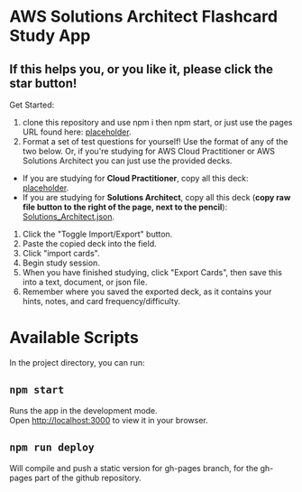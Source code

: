 # AWS Solutions Architect Flashcard Study App

## If this helps you, or you like it, please click the star button!

Get Started:
1. clone this repository and use npm i then npm start, or just use the pages URL found here: [placeholder](placeholder).
2. Format a set of test questions for yourself! Use the format of any of the two below. Or, if you're studying for AWS Cloud Practitioner or AWS Solutions Architect you can just use the provided decks.
- If you are studying for **Cloud Practitioner**, copy all this deck: [placeholder](placeholder).
- If you are studying for **Solutions Architect**, copy all this deck (**copy raw file button to the right of the page, next to the pencil**): [Solutions_Architect.json](https://github.com/Varelion/Npower_Cloud_Study_Flashcards/blob/main/Solutions_Architect.json).
1. Click the "Toggle Import/Export" button.
2. Paste the copied deck into the field.
3. Click "import cards".
4. Begin study session.
5. When you have finished studying, click "Export Cards", then save this into a text, document, or json file.
6. Remember where you saved the exported deck, as it contains your hints, notes, and card frequency/difficulty.

# Available Scripts

In the project directory, you can run:

## `npm start`

Runs the app in the development mode.\
Open [http://localhost:3000](http://localhost:3000) to view it in your browser.


## `npm run deploy`

Will compile and push a static version for gh-pages branch, for the gh-pages part of the github repository.
